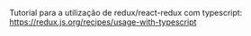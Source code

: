 Tutorial para a utilização de redux/react-redux com typescript:
https://redux.js.org/recipes/usage-with-typescript
